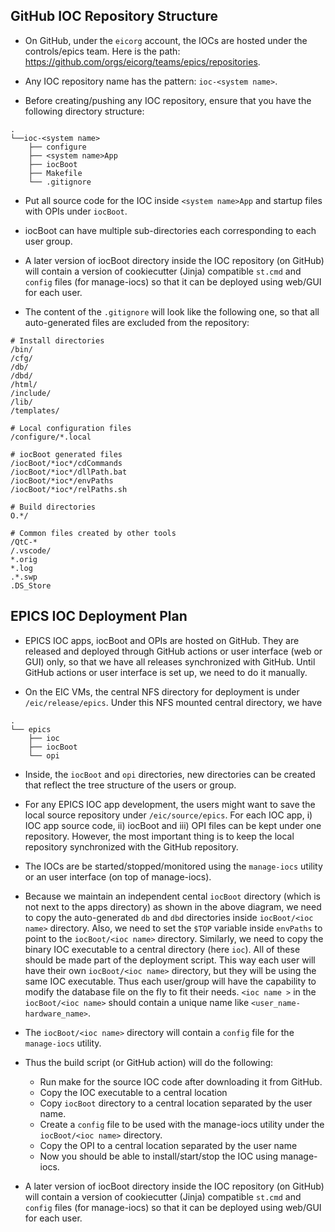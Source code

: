 ## GitHub IOC Repository Structure

- On GitHub, under the `eicorg` account, the IOCs are hosted under the controls/epics team. Here is the path: https://github.com/orgs/eicorg/teams/epics/repositories.
- Any IOC repository name has the pattern: `ioc-<system name>`.

- Before creating/pushing any IOC repository, ensure that you have the following directory structure:
```
.
└──ioc-<system name>
    ├── configure
    ├── <system name>App
    ├── iocBoot
    ├── Makefile
    └── .gitignore
```

- Put all source code for the IOC inside `<system name>App` and startup files with OPIs under `iocBoot`.

- iocBoot can have multiple sub-directories each corresponding to each user group.

- A later version of iocBoot directory inside the IOC repository (on GitHub) will contain a version of cookiecutter (Jinja) compatible `st.cmd` and `config` files (for manage-iocs) so that it can be deployed using web/GUI for each user.


- The content of the `.gitignore` will look like the following one, so that all auto-generated files are excluded from the repository:
```
# Install directories
/bin/
/cfg/
/db/
/dbd/
/html/
/include/
/lib/
/templates/

# Local configuration files
/configure/*.local

# iocBoot generated files
/iocBoot/*ioc*/cdCommands
/iocBoot/*ioc*/dllPath.bat
/iocBoot/*ioc*/envPaths
/iocBoot/*ioc*/relPaths.sh

# Build directories
O.*/

# Common files created by other tools
/QtC-*
/.vscode/
*.orig
*.log
.*.swp
.DS_Store
```

## EPICS IOC Deployment Plan

- EPICS IOC apps, iocBoot and OPIs are hosted on GitHub. They are released and deployed through GitHub actions or user interface (web or GUI) only, so that we have all releases synchronized with GitHub. Until GitHub actions or user interface is set up, we need to do it manually.

- On the EIC VMs, the central NFS directory for deployment is under `/eic/release/epics`. Under this NFS mounted central directory, we have

```
.
└── epics
    ├── ioc
    ├── iocBoot
    └── opi
```

- Inside, the `iocBoot` and `opi` directories, new directories can be created that reflect the tree structure of the users or group.

- For any EPICS IOC app development, the users might want to save the local source repository under `/eic/source/epics`. For each IOC app, i) IOC app source code, ii) iocBoot and iii) OPI files can be kept under one repository. However, the most important thing is to keep the local repository synchronized with the GitHub repository.

- The IOCs are be started/stopped/monitored using the `manage-iocs` utility or an user interface (on top of manage-iocs).

- Because we maintain an independent cental `iocBoot` directory (which is not next to the apps directory) as shown in the above diagram, we need to copy the auto-generated `db` and `dbd` directories inside `iocBoot/<ioc name>` directory. Also, we need to set the `$TOP` variable inside `envPaths` to point to the `iocBoot/<ioc name>` directory. Similarly, we need to copy the binary IOC executable to a central directory (here `ioc`). All of these should be made part of the deployment script. This way each user will have their own `iocBoot/<ioc name>` directory, but they will be using the same IOC executable. Thus each user/group will have the capability to modify the database file on the fly to fit their needs. `<ioc name >` in the `iocBoot/<ioc name>` should contain a unique name like `<user_name-hardware_name>`.

- The `iocBoot/<ioc name>` directory will contain a `config` file for the `manage-iocs` utility.

- Thus the build script (or GitHub action) will do the following:
	- Run make for the source IOC code after downloading it from GitHub.
	- Copy the IOC executable to a central location
	- Copy `iocBoot` directory to a central location separated by the user name.
	- Create a `config` file to be used with the manage-iocs utility under the `iocBoot/<ioc name>` directory.
	- Copy the OPI to a central location separated by the user name
	- Now you should be able to install/start/stop the IOC using manage-iocs.

- A later version of iocBoot directory inside the IOC repository (on GitHub) will contain a version of cookiecutter (Jinja) compatible `st.cmd` and `config` files (for manage-iocs) so that it can be deployed using web/GUI for each user.
